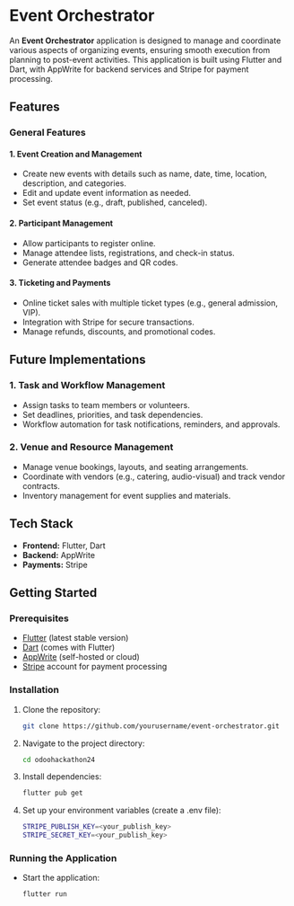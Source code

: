 # Event Orchestrator

An **Event Orchestrator** application is designed to manage and coordinate various aspects of organizing events, ensuring smooth execution from planning to post-event activities. This application is built using Flutter and Dart, with AppWrite for backend services and Stripe for payment processing.

## Features

### General Features

#### 1. Event Creation and Management

- Create new events with details such as name, date, time, location, description, and categories.
- Edit and update event information as needed.
- Set event status (e.g., draft, published, canceled).

#### 2. Participant Management

- Allow participants to register online.
- Manage attendee lists, registrations, and check-in status.
- Generate attendee badges and QR codes.

#### 3. Ticketing and Payments

- Online ticket sales with multiple ticket types (e.g., general admission, VIP).
- Integration with Stripe for secure transactions.
- Manage refunds, discounts, and promotional codes.

## Future Implementations

### 1. Task and Workflow Management

- Assign tasks to team members or volunteers.
- Set deadlines, priorities, and task dependencies.
- Workflow automation for task notifications, reminders, and approvals.

### 2. Venue and Resource Management

- Manage venue bookings, layouts, and seating arrangements.
- Coordinate with vendors (e.g., catering, audio-visual) and track vendor contracts.
- Inventory management for event supplies and materials.

## Tech Stack

- **Frontend:** Flutter, Dart
- **Backend:** AppWrite
- **Payments:** Stripe

## Getting Started

### Prerequisites

- [Flutter](https://flutter.dev/docs/get-started/install) (latest stable version)
- [Dart](https://dart.dev/get-dart) (comes with Flutter)
- [AppWrite](https://appwrite.io/docs/installation) (self-hosted or cloud)
- [Stripe](https://stripe.com/docs) account for payment processing

### Installation

1. Clone the repository:
   ```bash
   git clone https://github.com/yourusername/event-orchestrator.git
   ```
2. Navigate to the project directory:
   ```bash
   cd odoohackathon24
   ```
3. Install dependencies:
   ```bash
   flutter pub get
   ```
4. Set up your environment variables (create a .env file):
   ```bash
   STRIPE_PUBLISH_KEY=<your_publish_key>
   STRIPE_SECRET_KEY=<your_publish_key>
   ```

### Running the Application

- Start the application:
  ```bash
  flutter run
  ```
